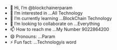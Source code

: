 - 👋 Hi, I’m @blockchainerparam
- 👀 I’m interested in ...All Technology
- 🌱 I’m currently learning ...BlockChain Technology
- 💞️ I’m looking to collaborate on ...Everything
- 📫 How to reach me ...My Number 9022864200
- 😄 Pronouns: ...Param
- ⚡ Fun fact: ...Technologyis word

<!---
blockchainerparam/blockchainerparam is a ✨ special ✨ repository because its `README.md` (this file) appears on your GitHub profile.
You can click the Preview link to take a look at your changes.
--->
